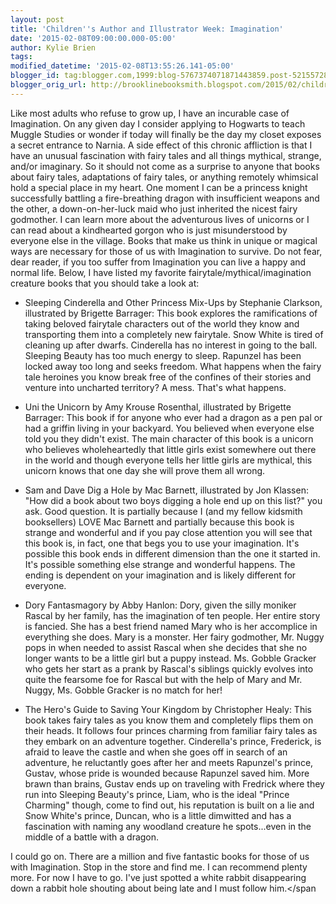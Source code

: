 ```yaml
---
layout: post
title: 'Children''s Author and Illustrator Week: Imagination'
date: '2015-02-08T09:00:00.000-05:00'
author: Kylie Brien
tags:
modified_datetime: '2015-02-08T13:55:26.141-05:00'
blogger_id: tag:blogger.com,1999:blog-5767374071871443859.post-5215572825728819573
blogger_orig_url: http://brooklinebooksmith.blogspot.com/2015/02/childrens-author-and-illustrator-week_8.html
---
```

Like most adults who refuse to grow up, I have an incurable case of Imagination. On any given day I consider applying to Hogwarts to teach Muggle Studies or wonder if today will finally be the day my closet exposes a secret entrance to Narnia. A side effect of this chronic affliction is that I have an unusual fascination with fairy tales and all things mythical, strange, and/or imaginary.
So it should not come as a surprise to anyone that books about fairy tales, adaptations of fairy tales, or anything remotely whimsical hold a special place in my heart. One moment I can be a princess knight successfully battling a fire-breathing dragon with insufficient weapons and the other, a down-on-her-luck maid who just inherited the nicest fairy godmother. I can learn more about the adventurous lives of unicorns or I can read about a kindhearted gorgon who is just misunderstood by everyone else in the village. Books that make us think in unique or magical ways are necessary for those of us with Imagination to survive.
Do not fear, dear reader, if you too suffer from Imagination you can live a happy and normal life. Below, I have listed my favorite fairytale/mythical/imagination creature books that you should take a look at: 

*   Sleeping Cinderella and Other Princess Mix-Ups by Stephanie Clarkson, illustrated by Brigette Barrager: This book explores the ramifications of taking beloved fairytale characters out of the world they know and transporting them into a completely new fairytale. Snow White is tired of cleaning up after dwarfs. Cinderella has no interest in going to the ball. Sleeping Beauty has too much energy to sleep. Rapunzel has been locked away too long and seeks freedom. What happens when the fairy tale heroines you know break free of the confines of their stories and venture into uncharted territory? A mess. That's what happens. 

*   Uni the Unicorn by Amy Krouse Rosenthal, illustrated by Brigette Barrager: This book if for anyone who ever had a dragon as a pen pal or had a griffin living in your backyard. You believed when everyone else told you they didn't exist. The main character of this book is a unicorn who believes wholeheartedly that little girls exist somewhere out there in the world and though everyone tells her little girls are mythical, this unicorn knows that one day she will prove them all wrong.

*   Sam and Dave Dig a Hole by Mac Barnett, illustrated by Jon Klassen: "How did a book about two boys digging a hole end up on this list?" you ask. Good question. It is partially because I (and my fellow kidsmith booksellers) LOVE Mac Barnett and partially because this book is strange and wonderful and if you pay close attention you will see that this book is, in fact, one that begs you to use your imagination. It's possible this book ends in different dimension than the one it started in. It's possible something else strange and wonderful happens. The ending is dependent on your imagination and is likely different for everyone.

*   Dory Fantasmagory by Abby Hanlon: Dory, given the silly moniker Rascal by her family, has the imagination of ten people. Her entire story is fancied. She has a best friend named Mary who is her accomplice in everything she does. Mary is a monster. Her fairy godmother, Mr. Nuggy pops in when needed to assist Rascal when she decides that she no longer wants to be a little girl but a puppy instead. Ms. Gobble Gracker who gets her start as a prank by Rascal's siblings quickly evolves into quite the fearsome foe for Rascal but with the help of Mary and Mr. Nuggy, Ms. Gobble Gracker is no match for her!

*   The Hero's Guide to Saving Your Kingdom by Christopher Healy: This book takes fairy tales as you know them and completely flips them on their heads. It follows four princes charming from familiar fairy tales as they embark on an adventure together. Cinderella's prince, Frederick, is afraid to leave the castle and when she goes off in search of an adventure, he reluctantly goes after her and meets Rapunzel's prince, Gustav, whose pride is wounded because Rapunzel saved him. More brawn than brains, Gustav ends up on traveling with Fredrick where they run into Sleeping Beauty's prince, Liam, who is the ideal "Prince Charming" though, come to find out, his reputation is built on a lie and Snow White's prince, Duncan, who is a little dimwitted and has a fascination with naming any woodland creature he spots...even in the middle of a battle with a dragon.

I could go on. There are a million and five fantastic books for those of us with Imagination. Stop in the store and find me. I can recommend plenty more. For now I have to go. I've just spotted a white rabbit disappearing down a rabbit hole shouting about being late and I must follow him.</span